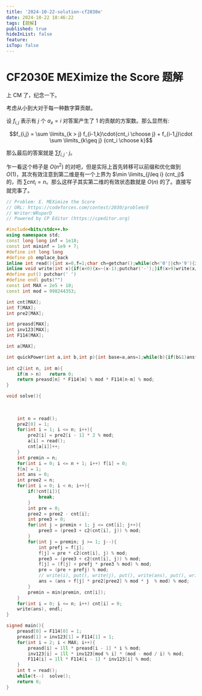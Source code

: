 ```yaml
---
title: '2024-10-22-solution-cf2030e'
date: 2024-10-22 18:46:22
tags: [题解]
published: true
hideInList: false
feature: 
isTop: false
---
```

# CF2030E MEXimize the Score 题解

上 CM 了，纪念一下。

考虑从小到大对于每一种数字算贡献。

设 $f_{i,j}$ 表示有 $j$ 个 $a_x = i$ 对答案产生了 1 的贡献的方案数。那么显然有:

$$f_{i,j} = \sum \limits_{k > j} f_{i-1,k}\cdot{cnt_i \choose j} + f_{i-1,j}\cdot \sum \limits_{k\geq j} {cnt_i \choose k}$$

那么最后的答案就是 $\sum f_{i,j} \cdot j$。

乍一看这个柿子是 $O(n^2)$ 的对吧，但是实际上首先转移可以前缀和优化做到 $O(1)$，其次有效注意到第二维是有一个上界为 $\min \limits_{j\leq i} (cnt_j)$ 的，而 $\sum cnt_i = n$。那么这样子其实第二维的有效状态数就是  $O(n)$ 的了。直接写就完事了。 

```cpp
// Problem: E. MEXimize the Score
// URL: https://codeforces.com/contest/2030/problem/E
// Writer:WRuperD
// Powered by CP Editor (https://cpeditor.org)

#include<bits/stdc++.h>
using namespace std;
const long long inf = 1e18;
const int mininf = 1e9 + 7;
#define int long long
#define pb emplace_back
inline int read(){int x=0,f=1;char ch=getchar();while(ch<'0'||ch>'9'){if(ch=='-')f=-1;ch=getchar();}while(ch>='0'&&ch<='9'){x=(x<<1)+(x<<3)+(ch^48);ch=getchar();}return x*f;}
inline void write(int x){if(x<0){x=~(x-1);putchar('-');}if(x>9)write(x/10);putchar(x%10+'0');}
#define put() putchar(' ')	
#define endl puts("")
const int MAX = 2e5 + 10;
const int mod = 998244353;

int cnt[MAX];
int f[MAX];
int pre2[MAX];

int preasd[MAX];
int inv123[MAX];
int F114[MAX];

int a[MAX];

int quickPower(int a,int b,int p){int base=a,ans=1;while(b){if(b&1)ans*=base,ans%=p;base*=base;base%=p;b>>=1;}return ans;}
 
int c2(int n, int m){
	if(m > n)	return 0;
	return preasd[n] * F114[m] % mod * F114[n-m] % mod;
}

void solve(){
	
	
	
	int n = read();
	pre2[0] = 1;
	for(int i = 1; i <= n; i++){
		pre2[i] = pre2[i - 1] * 2 % mod;
		a[i] = read();
		cnt[a[i]]++;
	}
	int premin = n;
	for(int i = 0; i <= n + 1; i++)	f[i] = 0;
	f[n] = 1;
	int ans = 0;
	int pree2 = n;
	for(int i = 0; i < n; i++){
		if(!cnt[i]){
			break;
		}
		int pre = 0;
		pree2 = pree2 - cnt[i];
		int pree3 = 0;
		for(int j = premin + 1; j <= cnt[i]; j++){
			pree3 = (pree3 + c2(cnt[i], j)) % mod;
		}
		for(int j = premin; j >= 1; j--){
			int prefj = f[j];
			f[j] = pre * c2(cnt[i], j) % mod;
			pree3 = (pree3 + c2(cnt[i], j)) % mod;
			f[j] = (f[j] + prefj * pree3 % mod) % mod;
			pre = (pre + prefj) % mod;
			// write(i), put(), write(j), put(), write(ans), put(), write(f[j]), put(), write(pree2), endl;	
			ans = (ans + f[j] * pre2[pree2] % mod * j  % mod) % mod;
		}
		premin = min(premin, cnt[i]);
	}
	for(int i = 0; i <= n; i++)	cnt[i] = 0;
	write(ans), endl;
}

signed main(){
	preasd[0] = F114[0] = 1;
	preasd[1] = inv123[1] = F114[1] = 1;
	for(int i = 2; i < MAX; i++){
		preasd[i] = 1ll * preasd[i - 1] * i % mod;
		inv123[i] = 1ll * inv123[mod % i] * (mod - mod / i) % mod;
		F114[i] = 1ll * F114[i - 1] * inv123[i] % mod;
	}
	int t = read();
	while(t--)	solve();
	return 0;
}
```